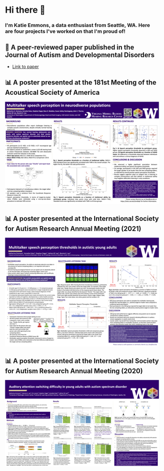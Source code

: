 # Hi there 👋

### I'm Katie Emmons, a data enthusiast from Seattle, WA. Here are four projects I've worked on that I'm proud of! 

## **📖 A peer-reviewed paper published in the Journal of Autism and Developmental Disorders**
- [Link to paper](https://pubmed.ncbi.nlm.nih.gov/34013478/)

## **📊 A poster presented at the 181st Meeting of the Acoustical Society of America**

![a poster presentation](Emmons_et_al_2021_ASA.png)

## **📊 A poster presented at the International Society for Autism Research Annual Meeting (2021)**

![a poster presentation](Emmons_et_al_INSAR2021.png)

## **📊 A poster presented at the International Society for Autism Research Annual Meeting (2020)**

![a poster presentation](Emmons_et_al_INSAR2020.png)

